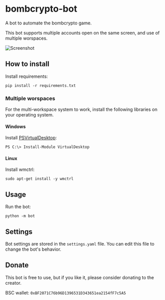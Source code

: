 # bombcrypto-bot

A bot to automate the bombcrypto game.

This bot supports multiple accounts open on the same screen, and use of multiple worspaces.

![Screenshot](https://raw.githubusercontent.com/gabrielguarisa/bombcrypto-bot/master/resources/screenshot.png)

## How to install

Install requirements:
```shell
pip install -r requirements.txt
```

### Multiple worspaces

For the multi-workspace system to work, install the following libraries on your operating system.

#### Windows

Install [PSVirtualDesktop](https://github.com/MScholtes/PSVirtualDesktop):
```shell
PS C:\> Install-Module VirtualDesktop
```

#### Linux

Install wmctrl:
```shell
sudo apt-get install -y wmctrl
```

## Usage

Run the bot:
```shell
python -m bot
```

## Settings

Bot settings are stored in the `settings.yaml` file. You can edit this file to change the bot's behavior.

## Donate

This bot is free to use, but if you like it, please consider donating to the creator.

BSC wallet: `0xBF2071C76b96D1396531D343651ea2154fF7c5A5`